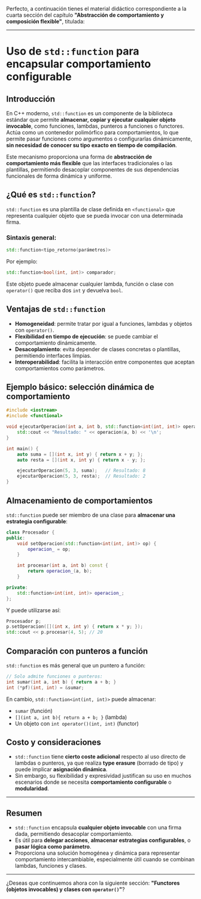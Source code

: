 Perfecto, a continuación tienes el material didáctico correspondiente a la cuarta sección del capítulo **"Abstracción de comportamiento y composición flexible"**, titulada:

---

# Uso de `std::function` para encapsular comportamiento configurable

## Introducción

En C++ moderno, `std::function` es un componente de la biblioteca estándar que permite **almacenar, copiar y ejecutar cualquier objeto invocable**, como funciones, lambdas, punteros a funciones o functores. Actúa como un contenedor polimórfico para comportamientos, lo que permite pasar funciones como argumentos o configurarlas dinámicamente, **sin necesidad de conocer su tipo exacto en tiempo de compilación**.

Este mecanismo proporciona una forma de **abstracción de comportamiento más flexible** que las interfaces tradicionales o las plantillas, permitiendo desacoplar componentes de sus dependencias funcionales de forma dinámica y uniforme.

## ¿Qué es `std::function`?

`std::function` es una plantilla de clase definida en `<functional>` que representa cualquier objeto que se pueda invocar con una determinada firma.

### Sintaxis general:

```cpp
std::function<tipo_retorno(parámetros)>
```

Por ejemplo:

```cpp
std::function<bool(int, int)> comparador;
```

Este objeto puede almacenar cualquier lambda, función o clase con `operator()` que reciba dos `int` y devuelva `bool`.

## Ventajas de `std::function`

* **Homogeneidad**: permite tratar por igual a funciones, lambdas y objetos con `operator()`.
* **Flexibilidad en tiempo de ejecución**: se puede cambiar el comportamiento dinámicamente.
* **Desacoplamiento**: evita depender de clases concretas o plantillas, permitiendo interfaces limpias.
* **Interoperabilidad**: facilita la interacción entre componentes que aceptan comportamientos como parámetros.

## Ejemplo básico: selección dinámica de comportamiento

```cpp
#include <iostream>
#include <functional>

void ejecutarOperacion(int a, int b, std::function<int(int, int)> operacion) {
    std::cout << "Resultado: " << operacion(a, b) << '\n';
}

int main() {
    auto suma = [](int x, int y) { return x + y; };
    auto resta = [](int x, int y) { return x - y; };

    ejecutarOperacion(5, 3, suma);   // Resultado: 8
    ejecutarOperacion(5, 3, resta);  // Resultado: 2
}
```

## Almacenamiento de comportamientos

`std::function` puede ser miembro de una clase para **almacenar una estrategia configurable**:

```cpp
class Procesador {
public:
    void setOperacion(std::function<int(int, int)> op) {
        operacion_ = op;
    }

    int procesar(int a, int b) const {
        return operacion_(a, b);
    }

private:
    std::function<int(int, int)> operacion_;
};
```

Y puede utilizarse así:

```cpp
Procesador p;
p.setOperacion([](int x, int y) { return x * y; });
std::cout << p.procesar(4, 5); // 20
```

## Comparación con punteros a función

`std::function` es más general que un puntero a función:

```cpp
// Solo admite funciones o punteros:
int sumar(int a, int b) { return a + b; }
int (*pf)(int, int) = &sumar;
```

En cambio, `std::function<int(int, int)>` puede almacenar:

* `sumar` (función)
* `[](int a, int b){ return a + b; }` (lambda)
* Un objeto con `int operator()(int, int)` (functor)

## Costo y consideraciones

* `std::function` tiene **cierto coste adicional** respecto al uso directo de lambdas o punteros, ya que realiza **type erasure** (borrado de tipo) y puede implicar **asignación dinámica**.
* Sin embargo, su flexibilidad y expresividad justifican su uso en muchos escenarios donde se necesita **comportamiento configurable** o **modularidad**.

---

## Resumen

* `std::function` encapsula **cualquier objeto invocable** con una firma dada, permitiendo desacoplar comportamiento.
* Es útil para **delegar acciones**, **almacenar estrategias configurables**, o **pasar lógica como parámetro**.
* Proporciona una solución homogénea y dinámica para representar comportamiento intercambiable, especialmente útil cuando se combinan lambdas, funciones y clases.

---

¿Deseas que continuemos ahora con la siguiente sección: **"Functores (objetos invocables) y clases con `operator()`"**?
